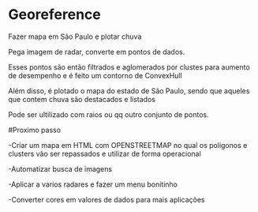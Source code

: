 # Georeference

Fazer mapa em São Paulo e plotar chuva

Pega imagem de radar, converte em pontos de dados. 

Esses pontos são então filtrados e aglomerados por clustes para aumento de desempenho e é feito um contorno de ConvexHull

Além disso, é plotado o mapa do estado de São Paulo, sendo que aqueles que contem chuva são destacados e listados


Pode ser ultilizado com raios ou qq outro conjunto de pontos.

#Proximo passo

-Criar um mapa em HTML com OPENSTREETMAP no qual os poligonos e clusters vão ser repassados e utilizar de forma operacional

-Automatizar busca de imagens

-Aplicar a varios radares e fazer um menu bonitinho

-Converter cores em valores de dados para mais aplicações
